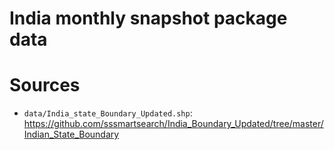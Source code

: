 # India monthly snapshot package data

# Sources

- `data/India_state_Boundary_Updated.shp`: https://github.com/sssmartsearch/India_Boundary_Updated/tree/master/Indian_State_Boundary
